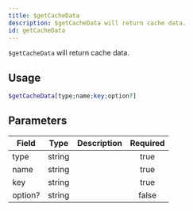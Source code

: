 ```yaml
---
title: $getCacheData
description: $getCacheData will return cache data.
id: getCacheData
---
```


`$getCacheData` will return cache data.

## Usage

```php
$getCacheData[type;name;key;option?]
```

## Parameters

| Field   | Type   | Description | Required |
| ------- | ------ | ----------- | :------: |
| type    | string |             |   true   |
| name    | string |             |   true   |
| key     | string |             |   true   |
| option? | string |             |  false   |